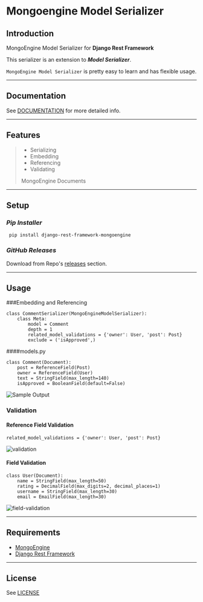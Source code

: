 Mongoengine Model Serializer
======================

<i class="icon-info-circled"></i> Introduction
-----------------

MongoEngine Model Serializer for **Django Rest Framework**
 
This serializer is an extension to ***Model Serializer***.

`MongoEngine Model Serializer` is pretty easy to learn and has flexible usage.

-----------------
Documentation
-----------------
See [DOCUMENTATION][1] for more detailed info.

-----------------
<i class="icon-th-list"></i> Features
-----------------

>  - Serializing
>  - Embedding
>  - Referencing
>  - Validating
>
> MongoEngine Documents

-----------------

<i class="icon-download"></i> Setup
---------
### <i class="icon-download-cloud">Pip Installer</i> 
``` pip install django-rest-framework-mongoengine```
### <i class="icon-folder-open">GitHub Releases</i> 
Download from Repo's [releases][2] section.

-----------------
<i class="icon-wrench"></i>Usage
---------
###Embedding and Referencing
``` 
class CommentSerializer(MongoEngineModelSerializer):
    class Meta:
        model = Comment
        depth = 1
        related_model_validations = {'owner': User, 'post': Post}
        exclude = ('isApproved',)
```
####models.py
``` 
class Comment(Document):
    post = ReferenceField(Post)
    owner = ReferenceField(User)
    text = StringField(max_length=140)
    isApproved = BooleanField(default=False)
```
![Sample Output][3]

### <i class="icon-right-big"></i>Validation

#### <i class="icon-angle-right"></i>Reference Field Validation

```
related_model_validations = {'owner': User, 'post': Post}
```

![validation][4]


#### <i class="icon-angle-right"></i> Field Validation

```
class User(Document):
    name = StringField(max_length=50)
    rating = DecimalField(max_digits=2, decimal_places=1)
    username = StringField(max_length=30)
    email = EmailField(max_length=30)
```

![field-validation][5]

-----------------
<i class="icon-attach"></i>Requirements
-----------------
 
 - [MongoEngine][6]
 - [Django Rest Framework][7]
 
-----------------
<i class="icon-doc-text"></i>License
-----------------
See [LICENSE][8]


  [1]: http://pythonhosted.org/django-rest-framework-mongoengine
  [2]: https://github.com/umutbozkurt/django-rest-framework-mongoengine/releases
  [3]: https://lh4.googleusercontent.com/-Gf_do_QmMHo/U1zTSghmCZI/AAAAAAAAACs/QA5tELHm66I/w511-h382-no/Screen+Shot+2014-04-27+at+12.47.13.png
  [4]: https://lh6.googleusercontent.com/--DFC8tBE1JA/U1zXZJlQ16I/AAAAAAAAADA/uAglm0TdXOk/w464-h103-no/Screen+Shot+2014-04-27+at+13.09.13.png
  [5]: https://lh3.googleusercontent.com/-c9RhYm3RD9s/U1ziBxGx0TI/AAAAAAAAADc/dyRRrIUiAmc/w486-h162-no/Screen+Shot+2014-04-27+at+13.54.34.png
  [6]: http://mongoengine.org/
  [7]: http://www.django-rest-framework.org/
  [8]: https://github.com/umutbozkurt/django-rest-framework-mongoengine/blob/master/LICENSE
